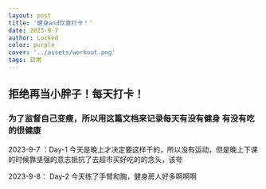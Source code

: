 ```yaml
---
layout: post
title: '健身and饮食打卡！'
date: 2023-9-7
author: Locked
color: purple
cover: '../assets/workout.png'
tags: 日常
---
```


## 拒绝再当小胖子！每天打卡！

### 为了监督自己变瘦，所以用这篇文档来记录每天有没有健身 有没有吃的很健康

2023-9-7 ：Day-1 今天是晚上才决定要这样干的，所以没有运动，但是晚上下课的时候靠坚强的意志抵抗了去超市买好吃的的念头，该夸

2023-9-8： Day-2 今天练了手臂和胸，健身房人好多啊啊啊
